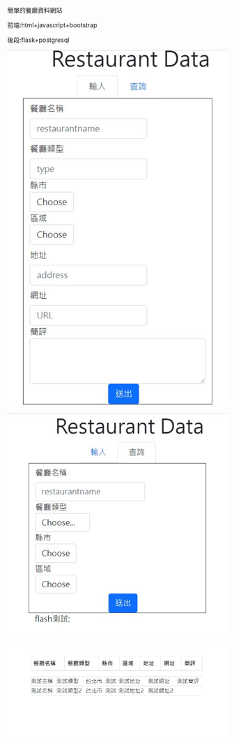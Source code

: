 簡單的餐廳資料網站

前端:html+javascript+bootstrap

後段:flask+postgresql

![image](https://github.com/ashyfox/web-restaurant_form/blob/main/2022-04-20_171245.jpg)

![image](https://github.com/ashyfox/web-restaurant_form/blob/main/2022-04-20_171303.jpg)

![image](https://github.com/ashyfox/web-restaurant_form/blob/main/2022-04-20_171321.jpg)
